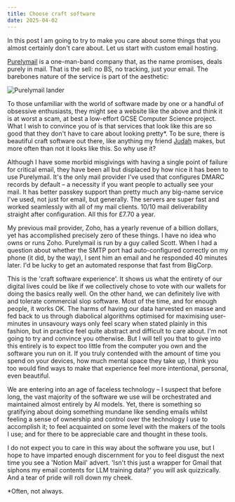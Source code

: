 ```yaml
---
title: Choose craft software
date: 2025-04-02
---
```


In this post I am going to try to make you care about some things that you almost certainly don't care about. Let us start with custom email hosting.

[Purelymail](https://purelymail.com) is a one-man-band company that, as the name promises, deals purely in mail. That is the sell: no BS, no tracking, just your email. The barebones nature of the service is part of the aesthetic:

![Purelymail lander](/purelymail-lander.png)

To those unfamiliar with the world of software made by one or a handful of obsessive enthusiasts, they might see a website like the above and think it is at worst a scam, at best a low-effort GCSE Computer Science project. What I wish to convince you of is that services that look like this are so good that they don't have to care about looking pretty*. To be sure, there is beautiful craft software out there, like anything my friend [Judah](https://joodaloop.com) makes, but more often than not it looks like this. So why use it?

Although I have some morbid misgivings with having a single point of failure for critical email, they have been all but displaced by how nice it has been to use Purelymail. It's the only mail provider I've used that configures DMARC records by default – a necessity if you want people to actually see your mail. It has better passkey support than pretty much any big-name service I've used, not just for email, but generally. The servers are super fast and worked seamlessly with all of my mail clients. 10/10 mail deliverability straight after configuration. All this for £7.70 a year.

My previous mail provider, Zoho, has a yearly revenue of a billion dollars, yet has accomplished precisely zero of these things. I have no idea who owns or runs Zoho. Purelymail is run by a guy called Scott. When I had a question about whether the SMTP port had auto-configured correctly on my phone (it did, by the way), I sent him an  email and he responded 40 minutes later. I'd be lucky to get an automated response that fast from BigCorp.

This is the 'craft software experience'. It shows us what the entirety of our digital lives could be like if we collectively chose to vote with our wallets for doing the basics really well. On the other hand, we can definitely live with and tolerate commercial slop software. Most of the time, and for enough people, it works OK. The harms of having our data harvested en masse and fed back to us through diabolical algorithms optimised for maximising user-minutes in unsavoury ways only feel scary when stated plainly in this fashion, but in practice feel quite abstract and difficult to care about. I'm not going to try and convince you otherwise. But I will tell you that to give into this entirely is to expect too little from the computer you own and the software you run on it. If you truly contended with the amount of time you spend on your devices, how much mental space they take up, I think you too would find ways to make that experience feel more intentional, personal, even beautiful.

 We are entering into an age of faceless technology – I suspect that before long, the vast majority of the software we use will be orchestrated and maintained almost entirely by AI models. Yet, there is something so gratifying about doing something mundane like sending emails whilst feeling a sense of ownership and control over the technology I use to accomplish it; to feel acquainted on some level with the makers of the tools I use; and for there to be appreciable care and thought in these tools.
 
 I do not expect you to care in this way about the software you use, but I hope to have imparted enough discernment for you to feel disgust the next time you see a 'Notion Mail' advert. 'Isn't this just a wrapper for Gmail that siphons my email contents for LLM training data?' you will ask quizzically. And a tear of pride will roll down my cheek.

<div class=footnote>
*Often, not always.
</div>